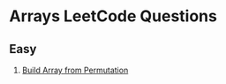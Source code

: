 # Arrays LeetCode Questions

## Easy

1. [Build Array from Permutation](https://leetcode.com/problems/build-array-from-permutation/)
